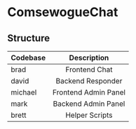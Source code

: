 # ComsewogueChat

## Structure
| Codebase     |      Description          |
| :----------- | :-----------------------: |
| brad         |      Frontend Chat        |
| david        |     Backend Responder     |
| michael      |   Frontend Admin Panel    |
| mark         |   Backend Admin Panel     |
| brett        |      Helper Scripts       |